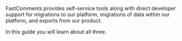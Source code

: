 FastComments provides self-service tools along with direct developer support for migrations to our platform, migrations
of data within our platform, and exports from our product.

In this guide you will learn about all three.
